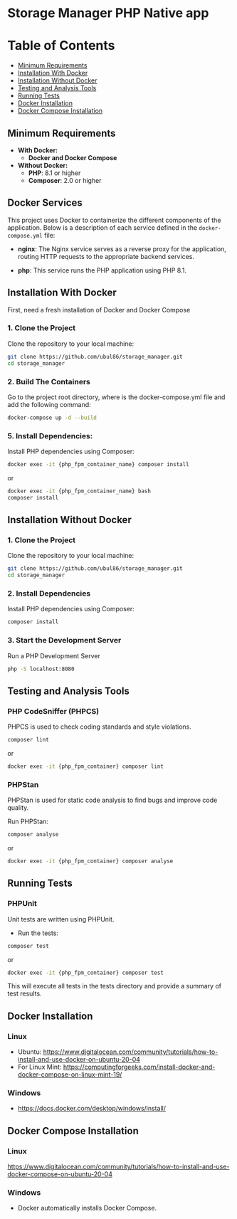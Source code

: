 # Storage Manager PHP Native app

# Table of Contents

- [Minimum Requirements](#minimum-requirements)
- [Installation With Docker](#installation-with-docker)
- [Installation Without Docker](#installation-without-docker)
- [Testing and Analysis Tools](#testing-and-analysis-tools)
- [Running Tests](#running-tests)
- [Docker Installation](#docker-installation)
- [Docker Compose Installation](#docker-compose-installation)

## Minimum Requirements

- **With Docker:**
  - **Docker and Docker Compose**
- **Without Docker:**
  - **PHP**: 8.1 or higher
  - **Composer**: 2.0 or higher

## Docker Services

This project uses Docker to containerize the different components of the application. Below is a description of each service defined in the `docker-compose.yml` file:

- **nginx**: The Nginx service serves as a reverse proxy for the application, routing HTTP requests to the appropriate backend services.

- **php**: This service runs the PHP application using PHP 8.1. 

## Installation With Docker

First, need a fresh installation of Docker and Docker Compose

### 1. Clone the Project

Clone the repository to your local machine:

```bash
git clone https://github.com/ubul86/storage_manager.git
cd storage_manager
```

### 2. Build The Containers

Go to the project root directory, where is the docker-compose.yml file and add the following command:

```bash
docker-compose up -d --build
```

### 5. Install Dependencies:

Install PHP dependencies using Composer:

```bash
docker exec -it {php_fpm_container_name} composer install
```

or
```bash
docker exec -it {php_fpm_container_name} bash
composer install
```

## Installation Without Docker

### 1. Clone the Project

Clone the repository to your local machine:

```bash
git clone https://github.com/ubul86/storage_manager.git
cd storage_manager
```

### 2. Install Dependencies

Install PHP dependencies using Composer:

```bash
composer install
```

### 3. Start the Development Server

Run a PHP Development Server
```bash
php -S localhost:8080
```

## Testing and Analysis Tools

### PHP CodeSniffer (PHPCS)

PHPCS is used to check coding standards and style violations.

```bash
composer lint
```

or

```bash
docker exec -it {php_fpm_container} composer lint
```

### PHPStan

PHPStan is used for static code analysis to find bugs and improve code quality.

Run PHPStan:

```bash
composer analyse
```

or

```bash
docker exec -it {php_fpm_container} composer analyse
```

## Running Tests

### PHPUnit

Unit tests are written using PHPUnit. 

- Run the tests:
```bash
composer test
```

or

```bash
docker exec -it {php_fpm_container} composer test
```

This will execute all tests in the tests directory and provide a summary of test results.

## Docker Installation

### Linux

- Ubuntu: https://www.digitalocean.com/community/tutorials/how-to-install-and-use-docker-on-ubuntu-20-04
- For Linux Mint: https://computingforgeeks.com/install-docker-and-docker-compose-on-linux-mint-19/

### Windows

- https://docs.docker.com/desktop/windows/install/

## Docker Compose Installation

### Linux

https://www.digitalocean.com/community/tutorials/how-to-install-and-use-docker-compose-on-ubuntu-20-04

### Windows
- Docker automatically installs Docker Compose.